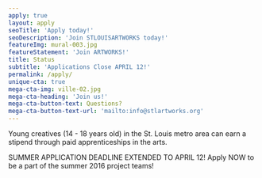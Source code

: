 ```yaml
---
apply: true
layout: apply
seoTitle: 'Apply today!'
seoDescription: 'Join STLOUISARTWORKS today!'
featureImg: mural-003.jpg
featureStatement: 'Join ARTWORKS!'
title: Status
subtitle: 'Applications Close APRIL 12!'
permalink: /apply/
unique-cta: true
mega-cta-img: ville-02.jpg
mega-cta-heading: 'Join us!'
mega-cta-button-text: Questions?
mega-cta-button-text-url: 'mailto:info@stlartworks.org'
---
```


Young creatives (14 - 18 years old) in the St. Louis metro area can earn a stipend through paid apprenticeships in the arts. 

SUMMER APPLICATION DEADLINE EXTENDED TO APRIL 12! Apply NOW to be a part of the summer 2016 project teams!
